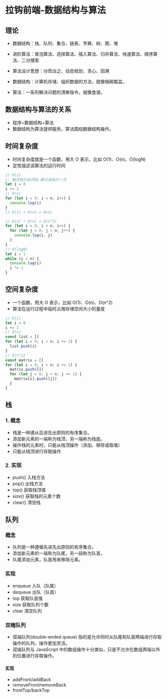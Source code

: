 # 拉钩前端-数据结构与算法

## 理论

- 数据结构：栈、队列、集合、链表、字典、树、图、堆
- 进阶算法：冒泡算法、选择算法、插入算法、归并算法、快速算法、顺序算法、二分搜索
- 算法设计思想：分而治之、动态规划、贪心、回溯

- 数据结构：计算机存储、组织数据的方法，就像锅碗瓢盆。
- 算法：一系列解决问题的清晰指令，就像食谱。

## 数据结构与算法的关系

- 程序=数据结构+算法
- 数据结构为算法提供服务，算法围绕数据结构操作。

## 时间复杂度

- 时间复杂度就是一个函数，用大 O 表示，比如 O(1)、O(n)、O(logN)
- 定性描述该算法的运行时间

```js
// O(1)
// 每次执行此代码 都只会执行一次
let i = 0
i += 1
// O(n)
for (let i = 0; i < n; i++) {
  console.log(i)
}
// O(1) + O(n) = O(n)

// O(n) * O(n) = O(n^2)
for (let i = 0; i < n; i++) {
  for (let j = 0; j < n; j++) {
    console.log(i, j)
  }
}
// O(logN)
let i = 1
while (i < n) {
  console.log(i)
  i *= 2
}
```

## 空间复杂度

- 一个函数，用大 O 表示，比如 O(1)、O(n)、O(n^2)
- 算法在运行过程中临时占用存储空间大小的量度

```js
// O(1)
let i = 0
i += 1
// O(n)
const list = []
for (let i = 0; i < n; i += 1) {
  list.push(i)
}
// O(n^2)
const matrix = []
for (let i = 0; i < n; i += 1) {
  matrix.push([])
  for (let j = 0; j < n; j += 1) {
    matrix[i].push([j])
  }
}
```

## 栈

### 1. 概念

- 栈是一种遵从后进先出原则的有序集合。
- 添加新元素的一端称为栈顶，另一端称为栈底。
- 操作栈的元素时，只能从栈顶操作（添加、移除或取值）
- 只能从栈顶进行存取操作

### 2. 实现

- push() 入栈方法
- pop() 出栈方法
- top() 获取栈顶值
- size() 获取栈的元素个数
- clear() 清空栈

## 队列

### 概念

- 队列是一种遵循先进先出原则的有序集合。
- 添加新元素的一端称为队尾，另一段称为队首。
- 队尾添加元素，队首用来移除元素。

### 实现

- enqueue 入队（队尾）
- dequeue 出队（队首）
- top 获取队首值
- size 获取队列个数
- clear 清空队列

### 双端队列

- 双端队列(double-ended queue) 指的是允许同时从队尾和队首两端进行存取操作的队列，操作更加灵活。
- 双端队列与 JavaScript 中的数组操作十分类似，只是不允许在数组两端以外的位置进行存取操作。

#### 实现

- addFront/addBack
- removeFront/removeBack
- frontTop/backTop
